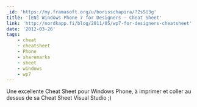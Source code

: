 ```yaml
---
_id: 'https://my.framasoft.org/u/borisschapira/?2sSU3g'
title: '[EN] Windows Phone 7 for Designers — Cheat Sheet'
link: 'http://nordkapp.fi/blog/2011/05/wp7-for-designers-cheatsheet'
date: '2012-03-26'
tags:
    - cheat
    - cheatsheet
    - Phone
    - sharemarks
    - sheet
    - windows
    - wp7
---
```


<div class="markdown"><p>Une excellente Cheat Sheet pour Windows Phone, à imprimer et coller au dessus de sa Cheat Sheet Visual Studio ;)
</p></div>
